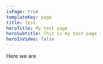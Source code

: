 ```yaml
---
isPage: true
templateKey: page
title: Test
heroTitle: My test page
heroSubtitle: This is my test page
heroIsVideo: false
---
```

Here we are
